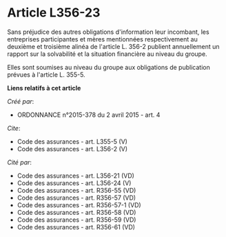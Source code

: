 # Article L356-23

Sans préjudice des autres obligations d'information leur incombant, les entreprises participantes et mères mentionnées
respectivement au deuxième et troisième alinéa de l'article L. 356-2 publient annuellement un rapport sur la solvabilité et
la situation financière au niveau du groupe. 

Elles sont soumises au niveau du groupe aux obligations de publication prévues à l'article L. 355-5.

**Liens relatifs à cet article**

_Créé par_:

  - ORDONNANCE n°2015-378 du 2 avril 2015 - art. 4

_Cite_:

  - Code des assurances - art. L355-5 (V)
  - Code des assurances - art. L356-2 (V)

_Cité par_:

  - Code des assurances - art. L356-21 (VD)
  - Code des assurances - art. L356-24 (V)
  - Code des assurances - art. R356-55 (VD)
  - Code des assurances - art. R356-57 (VD)
  - Code des assurances - art. R356-57-1 (VD)
  - Code des assurances - art. R356-58 (VD)
  - Code des assurances - art. R356-59 (VD)
  - Code des assurances - art. R356-61 (VD)

